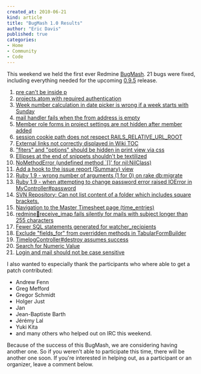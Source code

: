 ```yaml
---
created_at: 2010-06-21
kind: article
title: "BugMash 1.0 Results"
author: "Eric Davis"
published: true
categories:
- Home
- Community
- Code
---
```


This weekend we held the first ever Redmine [BugMash][].  21 bugs were fixed, including everything needed for the upcoming [0.9.5][] release.

1. [pre can't be inside p](http://www.redmine.org/issues/5544)
1. [projects.atom with required authentication](http://www.redmine.org/issues/5317)
1. [Week number calculation in date picker is wrong if a week starts with Sunday](http://www.redmine.org/issues/4857)
1. [mail handler fails when the from address is empty](http://www.redmine.org/issues/5604)
1. [Member role forms  in project settings are not hidden after member added](http://www.redmine.org/issues/5452)
1. [session cookie path does not respect RAILS_RELATIVE_URL_ROOT](http://www.redmine.org/issues/3968)
1. [External links not correctly displayed in Wiki TOC](http://www.redmine.org/issues/5445)
1. ["fiters" and "options" should be hidden in print view via css](http://www.redmine.org/issues/5508)
1. [Ellipses at the end of snippets shouldn't be textilized ](http://www.redmine.org/issues/5533)
1. [NoMethodError (undefined method `[]' for nil:NilClass)](http://www.redmine.org/issues/5123)
1. [Add a hook to the issue report (Summary) view](http://www.redmine.org/issues/5233)
1. [Ruby 1.9 - wrong number of arguments (1 for 0) on rake db:migrate](http://www.redmine.org/issues/2990)
1. [Ruby 1.9 - when attempting to change password error raised IOError in MyController#password ](http://www.redmine.org/issues/4092)
1. [SVN Repository: Can not list content of a folder which includes square brackets.](http://www.redmine.org/issues/5548)
1. [Navigation to the Master Timesheet page (time_entries)](http://www.redmine.org/issues/4935)
1. [redmine:email:receive_imap fails silently for mails with subject longer than 255 characters](http://www.redmine.org/issues/5698)
1. [Fewer SQL statements generated for watcher_recipients](http://www.redmine.org/issues/5415)
1. [Exclude "fields_for" from overridden methods in TabularFormBuilder](http://www.redmine.org/issues/5416)
1. [TimelogController#destroy assumes success](http://www.redmine.org/issues/5700)
1. [Search for Numeric Value](http://www.redmine.org/issues/5676)
1. [Login and mail should not be case sensitive](http://www.redmine.org/issues/2473)

I also wanted to especially thank the participants who where able to get a patch contributed:

* Andrew Fenn
* Greg Mefford
* Gregor Schmidt
* Holger Just
* Jan
* Jean-Baptiste Barth
* Jérémy Lal
* Yuki Kita
* and many others who helped out on IRC this weekend.

Because of the success of this BugMash, we are considering having another one.  So if you weren't able to participate this time, there will be another one soon.  If you're interested in helping out, as a participant or an organizer, leave a comment below.

[irc]: irc://irc.freenode.net#redmine-dev
[bugmash]: http://www.redmine.org/wiki/redmine/BugMash-10
[rb]: http://wiki.railsbridge.org/projects/railsbridge/wiki/BugMash

[0.9.5]: http://www.redmine.org/versions/show/19
